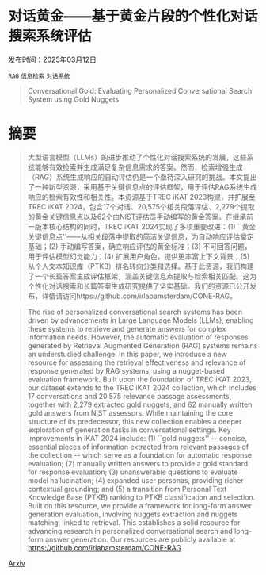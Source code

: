 # 对话黄金——基于黄金片段的个性化对话搜索系统评估

发布时间：2025年03月12日

`RAG` `信息检索` `对话系统`

> Conversational Gold: Evaluating Personalized Conversational Search System using Gold Nuggets

# 摘要

> 大型语言模型（LLMs）的进步推动了个性化对话搜索系统的发展，这些系统能够有效检索并生成满足复杂信息需求的答案。然而，检索增强生成（RAG）系统生成响应的自动评估仍是一个亟待深入研究的挑战。本文提出了一种新型资源，采用基于关键信息点的评估框架，用于评估RAG系统生成响应的检索有效性和相关性。本资源基于TREC iKAT 2023构建，并扩展至TREC iKAT 2024，包含17个对话、20,575个相关段落评估、2,279个提取的黄金关键信息点以及62个由NIST评估员手动编写的黄金答案。在继承前一版本核心结构的同时，TREC iKAT 2024实现了多项重要改进：(1) ``黄金关键信息点''——从相关段落中提取的简洁关键信息，为自动响应评估奠定基础；(2) 手动编写答案，确立响应评估的黄金标准；(3) 不可回答问题，用于评估模型幻觉能力；(4) 扩展用户角色，提供更丰富上下文背景；(5) 从个人文本知识库（PTKB）排名转向分类和选择。基于此资源，我们构建了一个长篇答案生成评估框架，涵盖关键信息点提取与检索相关匹配。这为个性化对话搜索和长篇答案生成研究提供了坚实基础。我们的资源已公开发布，详情请访问https://github.com/irlabamsterdam/CONE-RAG。

> The rise of personalized conversational search systems has been driven by advancements in Large Language Models (LLMs), enabling these systems to retrieve and generate answers for complex information needs. However, the automatic evaluation of responses generated by Retrieval Augmented Generation (RAG) systems remains an understudied challenge. In this paper, we introduce a new resource for assessing the retrieval effectiveness and relevance of response generated by RAG systems, using a nugget-based evaluation framework. Built upon the foundation of TREC iKAT 2023, our dataset extends to the TREC iKAT 2024 collection, which includes 17 conversations and 20,575 relevance passage assessments, together with 2,279 extracted gold nuggets, and 62 manually written gold answers from NIST assessors. While maintaining the core structure of its predecessor, this new collection enables a deeper exploration of generation tasks in conversational settings. Key improvements in iKAT 2024 include: (1) ``gold nuggets'' -- concise, essential pieces of information extracted from relevant passages of the collection -- which serve as a foundation for automatic response evaluation; (2) manually written answers to provide a gold standard for response evaluation; (3) unanswerable questions to evaluate model hallucination; (4) expanded user personas, providing richer contextual grounding; and (5) a transition from Personal Text Knowledge Base (PTKB) ranking to PTKB classification and selection. Built on this resource, we provide a framework for long-form answer generation evaluation, involving nuggets extraction and nuggets matching, linked to retrieval. This establishes a solid resource for advancing research in personalized conversational search and long-form answer generation. Our resources are publicly available at https://github.com/irlabamsterdam/CONE-RAG.

[Arxiv](https://arxiv.org/abs/2503.09902)